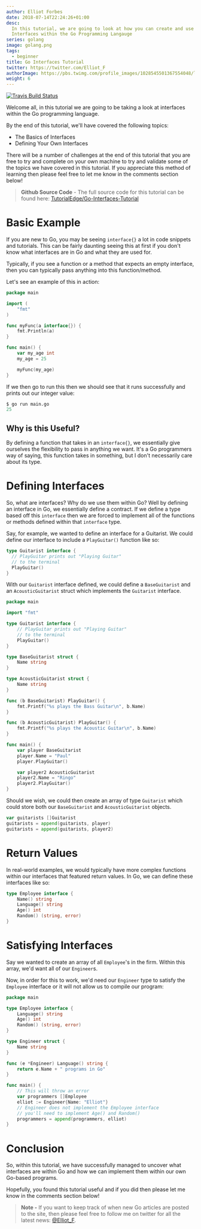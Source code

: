 ```yaml
---
author: Elliot Forbes
date: 2018-07-14T22:24:26+01:00
desc:
  In this tutorial, we are going to look at how you can create and use your own
  Interfaces within the Go Programming Langauge
series: golang
image: golang.png
tags:
  - beginner
title: Go Interfaces Tutorial
twitter: https://twitter.com/Elliot_F
authorImage: https://pbs.twimg.com/profile_images/1028545501367554048/lzr43cQv_400x400.jpg
weight: 6
---
```


[![Travis Build Status](https://travis-ci.org/TutorialEdge/go-interfaces-tutorial.svg?branch=master)](https://github.com/TutorialEdge/go-interfaces-tutorial)

Welcome all, in this tutorial we are going to be taking a look at interfaces
within the Go programming language.

By the end of this tutorial, we'll have covered the following topics:

* The Basics of Interfaces
* Defining Your Own Interfaces

There will be a number of challenges at the end of this tutorial that you are free
to try and complete on your own machine to try and validate some of the topics we have
covered in this tutorial. If you appreciate this method of learning then please
feel free to let me know in the comments section below!

> **Github Source Code** - The full source code for this tutorial can be found here: 
[TutorialEdge/Go-Interfaces-Tutorial](https://github.com/TutorialEdge/go-interfaces-tutorial)

# Basic Example

If you are new to Go, you may be seeing `interface{}` a lot in code snippets and
tutorials. This can be fairly daunting seeing this at first if you don't know
what interfaces are in Go and what they are used for.

Typically, if you see a function or a method that expects an empty interface,
then you can typically pass anything into this function/method.

Let's see an example of this in action:

```go
package main

import (
    "fmt"
)

func myFunc(a interface{}) {
    fmt.Println(a)
}

func main() {
    var my_age int
    my_age = 25

    myFunc(my_age)
}
```

If we then go to run this then we should see that it runs successfully and
prints out our integer value:

```s
$ go run main.go
25
```

## Why is this Useful?

By defining a function that takes in an `interface{}`, we essentially give
ourselves the flexibility to pass in anything we want. It's a Go programmers way
of saying, this function takes in something, but I don't necessarily care about
its type.

# Defining Interfaces

So, what are interfaces? Why do we use them within Go? Well by defining an
interface in Go, we essentially define a contract. If we define a type based off
this `interface` then we are forced to implement all of the functions or methods
defined within that `interface` type.

Say, for example, we wanted to define an interface for a Guitarist. We could
define our interface to include a `PlayGuitar()` function like so:

```go
type Guitarist interface {
  // PlayGuitar prints out "Playing Guitar"
  // to the terminal
  PlayGuitar()
}
```

With our `Guitarist` interface defined, we could define a `BaseGuitarist` and an
`AcousticGuitarist` struct which implements the `Guitarist` interface.

```go
package main

import "fmt"

type Guitarist interface {
    // PlayGuitar prints out "Playing Guitar"
    // to the terminal
    PlayGuitar()
}

type BaseGuitarist struct {
    Name string
}

type AcousticGuitarist struct {
    Name string
}

func (b BaseGuitarist) PlayGuitar() {
    fmt.Printf("%s plays the Bass Guitar\n", b.Name)
}

func (b AcousticGuitarist) PlayGuitar() {
    fmt.Printf("%s plays the Acoustic Guitar\n", b.Name)
}

func main() {
    var player BaseGuitarist
    player.Name = "Paul"
    player.PlayGuitar()

    var player2 AcousticGuitarist
    player2.Name = "Ringo"
    player2.PlayGuitar()
}
```

Should we wish, we could then create an array of type `Guitarist` which could
store both our `BaseGuitarist` and `AcousticGuitarist` objects.

```go
var guitarists []Guitarist
guitarists = append(guitarists, player)
guitarists = append(guitarists, player2)
```

# Return Values

In real-world examples, we would typically have more complex functions within
our interfaces that featured return values. In Go, we can define these
interfaces like so:

```go
type Employee interface {
    Name() string
    Language() string
    Age() int
    Random() (string, error)
}
```

# Satisfying Interfaces

Say we wanted to create an array of all `Employee`'s in the firm. Within this
array, we'd want all of our `Engineer`s.

Now, in order for this to work, we'd need our `Engineer` type to satisfy the
`Employee` interface or it will not allow us to compile our program:

```go
package main

type Employee interface {
    Language() string
    Age() int
    Random() (string, error)
}

type Engineer struct {
    Name string
}

func (e *Engineer) Language() string {
    return e.Name + " programs in Go"
}

func main() {
    // This will throw an error
    var programmers []Employee
    elliot := Engineer{Name: "Elliot"}
    // Engineer does not implement the Employee interface
    // you'll need to implement Age() and Random()
    programmers = append(programmers, elliot)
}
```

# Conclusion

So, within this tutorial, we have successfully managed to uncover what
interfaces are within Go and how we can implement them within our own Go-based
programs.

Hopefully, you found this tutorial useful and if you did then please let me know
in the comments section below!

> **Note -** If you want to keep track of when new Go articles are posted to the
> site, then please feel free to follow me on twitter for all the latest news:
> [@Elliot_F](https://twitter.com/elliot_f).
